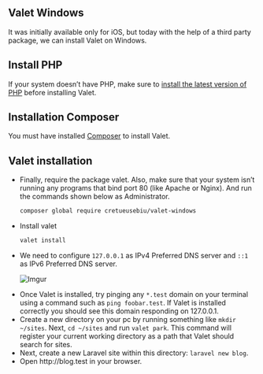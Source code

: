 ## Valet Windows
It was initially available only for iOS, but today with the help of a third party package, we can install Valet on Windows.



## Install PHP
If your system doesn’t have PHP, make sure to [install the latest version of PHP](http://windows.php.net/download) before installing Valet.

## Installation Composer
You must have installed [Composer](https://getcomposer.org/download) to install Valet.


## Valet installation
<ul>
<li>Finally, require the package valet. Also, make sure that your system isn’t running any programs that bind port 80 (like Apache or Nginx). And run the commands shown below as Administrator.

```bash
composer global require cretueusebiu/valet-windows
```
</li>


<li>Install valet

```bash
valet install
```
</li>


<li>We need to configure <code>127.0.0.1</code> as IPv4 Preferred DNS server and <code>::1</code> as IPv6 Preferred DNS server.

![Imgur](https://i.imgur.com/xdiwo9a.png)
</li>







<li>Once Valet is installed, try pinging any <code>*.test</code> domain on your terminal using a command such as <code>ping foobar.test</code>. If Valet is installed correctly you should see this domain responding on  127.0.0.1.
</li>


<li>Create a new directory on your pc by running something like <code>mkdir ~/sites</code>. Next,  <code>cd ~/sites</code> and run <code>valet park</code>. This command will register your current working directory as a path that Valet should search for sites.</li>

<li>Next, create a new Laravel site within this directory: <code>laravel new blog</code>.</li>

<li>Open http://blog.test in your browser.</li>

</ul>
